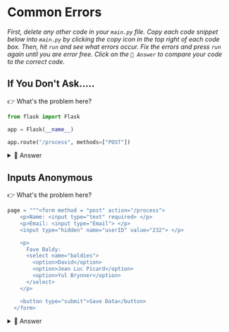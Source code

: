 # Common Errors

*First, delete any other code in your `main.py` file. Copy each code snippet below into `main.py` by clicking the copy icon in the top right of each code box. Then, hit `run` and see what errors occur. Fix the errors and press `run` again until you are error free. Click on the `👀 Answer` to compare your code to the correct code.*

## If You Don't Ask.....

👉 What's the problem here?


```python
from flask import Flask

app = Flask(__name__)

app.route("/process", methods=["POST"])
```

<details> <summary> 👀 Answer </summary>

I forgot to import the `request` library. This will throw an internal server error with the text 'request is not defined' in there somewhere.

```python
from flask import Flask, request

app = Flask(__name__)

app.route("/process", methods=["POST"])
```

</details>

## Inputs Anonymous

👉 What's the problem here?


```python
page = """<form method = "post" action="/process">
    <p>Name: <input type="text" required> </p>
    <p>Email: <input type="Email"> </p>
    <input type="hidden" name="userID" value="232"> </p>

    <p>
      Fave Baldy: 
      <select name="baldies">
        <option>David</option>
        <option>Jean Luc Picard</option>
        <option>Yul Brynner</option>
      </select>
    </p>

    <button type="submit">Save Data</button>
  </form>
```

<details> <summary> 👀 Answer </summary>

I've not given each of my options the  `name` attribute. The data input doesn't get stored anywhere so it can't be passed on. This will throw a 'Bad Request'.

```python
page = """<form method = "post" action="/process">
    <p>Name: <input type="text" name="username" required> </p>
    <p>Email: <input type="Email" name="email"> </p>
    <input type="hidden" name="userID" value="232"> </p>

    <p>
      Fave Baldy: 
      <select name="baldies">
        <option>David</option>
        <option>Jean Luc Picard</option>
        <option>Yul Brynner</option>
      </select>
    </p>

    <button type="submit">Save Data</button>
  </form> 
```

</details>
